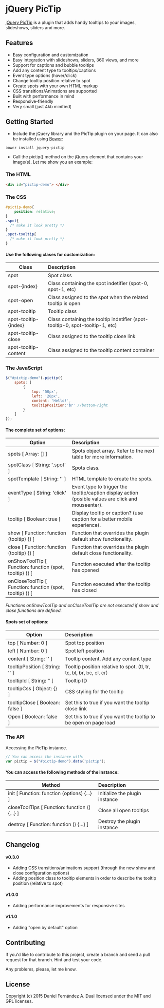 jQuery PicTip
======

[jQuery PicTip](http://dfernandeza.github.io/pictip/) is a plugin that adds handy tooltips to your images, slideshows, sliders and more.

Features
--------

- Easy configuration and customization
- Easy integration with slideshows, sliders, 360 views, and more
- Support for captions and bubble tooltips
- Add any content type to tooltips/captions
- Event type options (hover/click)
- Change tooltip position relative to spot
- Create spots with your own HTML markup
- CSS transitions/Animations are supported
- Built with performance in mind
- Responsive-friendly
- Very small (just 4kb minified)

Getting Started
---------------
- Include the jQuery library and the PicTip plugin on your page. It can also be installed using [Bower](http://bower.io/):
```
bower install jquery-pictip
```
- Call the pictip() method on the jQuery element that contains your image(s).
Let me show you an example:

### The HTML

```html
<div id="pictip-demo"> </div>
```

### The CSS

```css
#pictip-demo{
    position: relative;
}
.spot{
  /* make it look pretty */
}
.spot-tooltip{
  /* make it look pretty */
}
```

#### Use the following clases for customization:

| Class                | Description                                                                   |
| -------------------- |:----------------------------------------------------------------------------- |
| spot                 | Spot class                                                                    |
| spot-{index}         | Class containing the spot indetifier (spot-0, spot-1, etc)                    |
| spot-open            | Class assigned to the spot when the related tooltip is open                   |
| spot-tooltip         | Tooltip class                                                                 |
| spot-tooltip-{index} | Class containing the tooltip indetifier (spot-tooltip-0, spot-tooltip-1, etc) |
| spot-tooltip-close   | Class assigned to the tooltip close link                                      |
| spot-tooltip-content | Class assigned to the tooltip content container                               |

### The JavaScript
```javascript
$("#pictip-demo").pictip({
    spots: [
        {
            top: '50px',
            left: '20px',
            content: 'Hello!',
            tooltipPosition:'br' //bottom-right
        }
    ]
});
```

#### The complete set of options:

| Option                                                   | Description                                                                                         |
| -------------------------------------------------------- |:--------------------------------------------------------------------------------------------------- |
| spots [ Array: [] ]                                      | Spots object array. Refer to the next table for more information.                                   |
| spotClass [ String: '.spot' ]                            | Spots class.                                                                                        |
| spotTemplate [ String: '<a></a>' ]                       | HTML template to create the spots.                                                                  |
| eventType [ String: 'click' ]                            | Event type to trigger the tooltip/caption display action (posible values are click and mouseenter). |
| tooltip [ Boolean: true ]                                | Display tooltip or caption? (use caption for a better mobile experience).                           |
| show [ Function: function (tooltip) {} ]                 | Function that overrides the plugin default show functionality.                                      |
| close [ Function: function (tooltip) {} ]                | Function that overrides the plugin default close functionality.                                     |
| onShowToolTip [ Function: function (spot, tooltip) {} ]  | Function executed after the tooltip has opened                                                      |
| onCloseToolTip [ Function: function (spot, tooltip) {} ] | Function executed after the tooltip has closed                                                      |

*Functions onShowToolTip and onCloseToolTip are not executed if show and close functions are defined.*

#### Spots set of options:

| Option                          | Description                                                         |
| ------------------------------- |:------------------------------------------------------------------- |
| top [ Number: 0 ]               | Spot top position                                                   |
| left [ Number: 0 ]              | Spot left position                                                  |
| content [ String: '' ]          | Tooltip content. Add any content type                               |
| tooltipPosition [ String: '' ]  | Tooltip position relative to spot. (tl, tr, tc, bl, br, bc, cl, cr) |
| tooltipId [ String: '' ]        | Tooltip ID                                                          |
| tooltipCss [ Object: {} ]       | CSS styling for the tooltip                                         |
| tooltipClose [ Boolean: false ] | Set this to true if you want the tooltip close link                 |
| Open [ Boolean: false ]         | Set this to true if you want the tooltip to be open on page load    |

### The API
Accessing the PicTip instance.

```javascript
// You can access the instance with:
var pictip = $("#pictip-demo").data('pictip');
```

#### You can access the following methods of the instance:

| Method                                        | Description                    |
| --------------------------------------------- |:------------------------------ |
| init [ Function: function (options) {...} ]   | Initialize the plugin instance |
| closeToolTips [ Function: function () {...} ] | Close all open tooltips        |
| destroy [ Function: function () {...} ]       | Destroy the plugin instance    |


## Changelog

#### v0.3.0

- Adding CSS transitions/animations support (through the new show and close configuration options)
- Adding position class to tooltip elements in order to describe the tooltip position (relative to spot)

#### v1.0.0

- Adding performance improvements for responsive sites

#### v1.1.0

- Adding "open by default" option 

## Contributing

If you'd like to contribute to this project, create a branch and send a pull request for that branch.
Hint and test your code.

Any problems, please, let me know.

## License
Copyright (c) 2015 Daniel Fernández A.
Dual licensed under the MIT and GPL licenses.